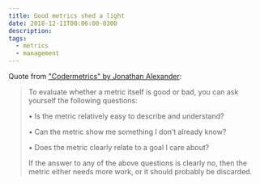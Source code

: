 ```yaml
---
title: Good metrics shed a light
date: 2018-12-11T00:06:00-0300
description:
tags:
  - metrics
  - management
---
```



Quote from ["Codermetrics" by Jonathan Alexander](https://www.goodreads.com/book/show/12381856-codermetrics):

> To evaluate whether a metric itself is good or bad, you can ask yourself the
> following questions:
> 
> • Is the metric relatively easy to describe and understand?
>
> • Can the metric show me something I don’t already know?
> 
> • Does the metric clearly relate to a goal I care about?
> 
> If the answer to any of the above questions is clearly no, then the metric
> either needs more work, or it should probably be discarded.
